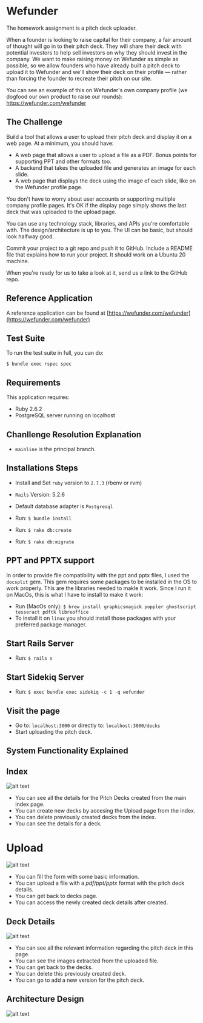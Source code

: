 Wefunder
================
The homework assignment is a pitch deck uploader.

When a founder is looking to raise capital for their company, a fair amount of thought will go in to their pitch deck. They will share their deck with potential investors to help sell investors on why they should invest in the company.
We want to make raising money on Wefunder as simple as possible, so we allow founders who have already built a pitch deck to upload it to Wefunder and we'll show their deck on their profile — rather than forcing the founder to recreate their pitch on our site.

You can see an example of this on Wefunder's own company profile (we dogfood our own product to raise our rounds): https://wefunder.com/wefunder

## The Challenge
Build a tool that allows a user to upload their pitch deck and display it on a web page.
At a minimum, you should have:
- A web page that allows a user to upload a file as a PDF. Bonus points for supporting PPT and other formats too.
- A backend that takes the uploaded file and generates an image for each slide.
- A web page that displays the deck using the image of each slide, like on the Wefunder profile page.

You don't have to worry about user accounts or supporting multiple company profile pages. It's OK if the display page simply shows the last deck that was uploaded to the upload page.

You can use any technology stack, libraries, and APIs you're comfortable with. The design/architecture is up to you. The UI can be basic, but should look halfway good.

Commit your project to a git repo and push it to GitHub. Include a README file that explains how to run your project. It should work on a Ubuntu 20 machine.

When you're ready for us to take a look at it, send us a link to the GitHub repo.


Reference Application
---------------------
A reference application can be found at [https://wefunder.com/wefunder](https://wefunder.com/wefunder)


Test Suite
----------
To run the test suite in full, you can do:

``
$ bundle exec rspec spec
``

Requirements
-------------

This application requires:

- Ruby 2.6.2
- PostgreSQL server running on localhost

Chanllenge Resolution Explanation
----------------
- `mainline` is the principal branch.


Installations Steps
----------------
- Install and Set `ruby` version to `2.7.3` (rbenv or rvm)
- `Rails` Version: 5.2.6
- Default database adapter is `Postgresql`

- Run: `$ bundle install`
- Run: `$ rake db:create`
- Run: `$ rake db:migrate`

PPT and PPTX support
----------------
In order to provide file compatibility with the ppt and pptx files, I used the `docsplit` gem. This gem requires some packages to be installed in the OS to work properly. This are the libraries needed to makle it work.
Since I run it on MacOs, this is what I have to install to make it work:
- Run (MacOs only): `$ brew install graphicsmagick poppler ghostscript tesseract pdftk libreoffice`
- To install it on `linux` you should install those packages with your preferred package manager.

Start Rails Server
----------------
- Run: `$ rails s`

Start Sidekiq Server
----------------
- Run: `$ exec bundle exec sidekiq -c 1 -q wefunder`

Visit the page
----------------
- Go to: `localhost:3000` 
  or directly to: `localhost:3000/decks`
- Start uploading the pitch deck.

System Functionality Explained
----------------

## Index
![alt text](https://i.ibb.co/3CwTyJs/Screen-Shot-2021-07-20-at-03-46-35.png)
  - You can see all the details for the Pitch Decks created from the main index page.
  - You can create new decks by accesing the Upload page from the index.
  - You can delete previously created decks from the index.
  - You can see the details for a deck.

# Upload
![alt text](https://i.ibb.co/f0QFfk2/Screen-Shot-2021-07-20-at-03-47-19.png)
  - You can fill the form with some basic information.
  - You can upload a file with a *pdf/ppt/pptx* format with the pitch deck details.
  - You can get back to decks page.
  - You can access the newly created deck details after created.

## Deck Details
![alt text](https://i.ibb.co/mGKdr00/Screen-Shot-2021-07-20-at-03-46-49.png)
  - You can see all the relevant information regarding the pitch deck in this page.
  - You can see the images extracted from the uploaded file.
  - You can get back to the decks.
  - You can delete this previously created deck.
  - You can go to add a new version for the pitch deck.

Architecture Design
-----------------
![alt text](https://i.ibb.co/4gzbHCT/Screen-Shot-2021-07-20-at-03-44-32.png)


